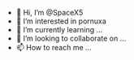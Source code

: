 - 👋 Hi, I’m @SpaceX5
- 👀 I’m interested in pornuxa
- 🌱 I’m currently learning ...
- 💞️ I’m looking to collaborate on ...
- 📫 How to reach me ...

<!---
SpaceX5/SpaceX5 is a ✨ special ✨ repository because its `README.md` (this file) appears on your GitHub profile.
You can click the Preview link to take a look at your changes.
--->
